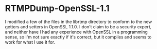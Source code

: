 # RTMPDump-OpenSSL-1.1

I modified a few of the files in the librtmp directory to conform to the new getters and setters in OpenSSL 1.1.0. I don't claim to be a security expert, and neither have I had any experience with OpenSSL in a programming sense, so I'm not sure exactly if it's correct, but it compiles and seems to work for what I use it for.
